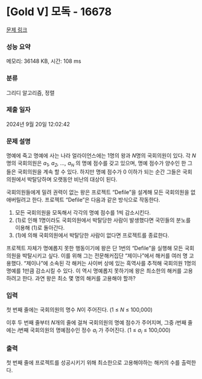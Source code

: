 # [Gold V] 모독 - 16678 

[문제 링크](https://www.acmicpc.net/problem/16678) 

### 성능 요약

메모리: 36148 KB, 시간: 108 ms

### 분류

그리디 알고리즘, 정렬

### 제출 일자

2024년 9월 20일 12:02:42

### 문제 설명

<p>명예에 죽고 명예에 사는 나라 얼라이언스에는 1명의 왕과  <em>N</em>명의 국회의원이 있다. 각 <em>N </em>명의 국회의원은 <em>a<sub>1</sub>, a<sub>2</sub>, ..., a<sub><span style="font-size: 10.8333px;">N</span></sub> </em>의 명예 점수를 갖고 있으며, 명예 점수가 양수인 한 그들은 국회의원을 계속 할 수 있다. 하지만 명예 점수가 0 이하가 되는 순간 그들은 국회의원에서 박탈당하며 오랫동안 비난의 대상이 된다.</p>

<p>국회의원들에게 밀려 권력이 없는 왕은 프로젝트 “Defile”을 설계해 모든 국회의원을 없애버릴려고 한다. 프로젝트 “Defile”은 다음과 같은 방식으로 작동한다. </p>

<ol>
	<li> 모든 국회의원을 모독해서 각각의 명예 점수를 1씩 감소시킨다.</li>
	<li> (1)로 인해 1명이라도 국회의원에서 박탈당한 사람이 발생했다면 국민들의 분노를 이용해 (1)로 돌아간다.</li>
	<li> (1)에 의해 국회의원에서 박탈당한 사람이 없다면 프로젝트를 종료한다.</li>
</ol>

<p>프로젝트 자체가 명예롭지 못한 행동이기에 왕은 단 1번의 “Defile”을 실행해 모든 국회의원을 박탈시키고 싶다. 이를 위해 그는 전문해커집단 “제이나”에서 해커를 여러 명 고용했다. “제이나”에 소속된 각 해커는 사이버 상에 있는 흑역사를 추적해 국회의원 1명의 명예를 1만큼 감소시킬 수 있다. 이 역시 명예롭지 못하기에 왕은 최소한의 해커를 고용하려고 한다. 과연 왕은 최소 몇 명의 해커를 고용해야 할까? </p>

### 입력 

 <p>첫 번째 줄에는 국회의원의 명수 <em>N</em>이 주어진다. (1 ≤ <em>N</em> ≤ 100,000)</p>

<p>이후 두 번째 줄부터 <em>N</em>개의 줄에 걸쳐 국회의원의 명예 점수가 주어지며, 그중 <em>i</em>번째 줄에는 <em>i</em>번째 국회의원의 명예점수인 정수<em> a<sub>i</sub> </em>가 주어진다. (1 ≤ <em>a<sub>i</sub></em> ≤ 100,000)</p>

### 출력 

 <p>첫 번째 줄에 프로젝트를 성공시키기 위해 최소한으로 고용해야하는 해커의 수를 출력한다.</p>

